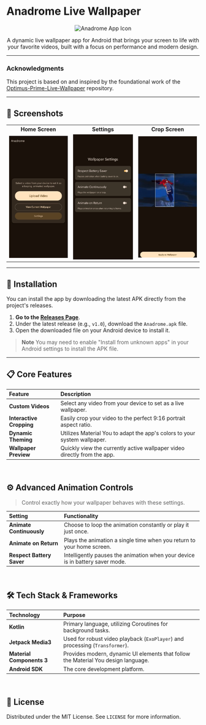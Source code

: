 # Anadrome Live Wallpaper

<p align="center">
  <img src="https://i.ibb.co/ZR2YgHDr/app-logo.png" alt="Anadrome App Icon" width="150"/>
</p>

<p align="center">
  A dynamic live wallpaper app for Android that brings your screen to life with your favorite videos, built with a focus on performance and modern design.
</p>

---

### **Acknowledgments**

This project is based on and inspired by the foundational work of the [Optimus-Prime-Live-Wallpaper](https://github.com/dopetpoc126/Optimus-Prime-Live-Wallpaper) repository.

---

## 📸 Screenshots

<table>
  <tr>
    <td align="center"><b>Home Screen</b></td>
    <td align="center"><b>Settings</b></td>
     <td align="center"><b>Crop Screen</b></td>
  </tr>
  <tr>
    <td><img src="https://github.com/dopetpoc126/Anadrome/blob/main/.github/assets/homescreen.jpg" alt="Home Screen" width="250"/></td>
    <td><img src="https://github.com/dopetpoc126/Anadrome/blob/main/.github/assets/settingscreen.jpg" alt="Settings Screen" width="250"/></td>
    <td><img src="https://github.com/dopetpoc126/Anadrome/blob/main/.github/assets/cropscreen.jpg" alt="Crop Screen" width="250"/></td>
  </tr>
</table>



---

## 🚀 Installation

You can install the app by downloading the latest APK directly from the project's releases.

1.  **Go to the [Releases Page](https://github.com/dopetpoc126/Anadrome/releases)**.
2.  Under the latest release (e.g., `v1.0`), download the `Anadrome.apk` file.
3.  Open the downloaded file on your Android device to install it.

> **Note**
> You may need to enable "Install from unknown apps" in your Android settings to install the APK file.

---

## 📋 Core Features

| Feature | Description |
| :--- | :--- |
| **Custom Videos** | Select any video from your device to set as a live wallpaper. |
| **Interactive Cropping** | Easily crop your video to the perfect 9:16 portrait aspect ratio. |
| **Dynamic Theming** | Utilizes Material You to adapt the app's colors to your system wallpaper. |
| **Wallpaper Preview** | Quickly view the currently active wallpaper video directly from the app. |

<br>

## ⚙️ Advanced Animation Controls

> Control exactly how your wallpaper behaves with these settings.

| Setting | Functionality |
| :--- | :--- |
| **Animate Continuously** | Choose to loop the animation constantly or play it just once. |
| **Animate on Return** | Plays the animation a single time when you return to your home screen. |
| **Respect Battery Saver** | Intelligently pauses the animation when your device is in battery saver mode. |

<br>

## 🛠️ Tech Stack & Frameworks

| Technology | Purpose |
| :--- | :--- |
| **Kotlin** | Primary language, utilizing Coroutines for background tasks. |
| **Jetpack Media3** | Used for robust video playback (`ExoPlayer`) and processing (`Transformer`). |
| **Material Components 3** | Provides modern, dynamic UI elements that follow the Material You design language. |
| **Android SDK** | The core development platform. |

<br>

## 📄 License

Distributed under the MIT License. See `LICENSE` for more information.
